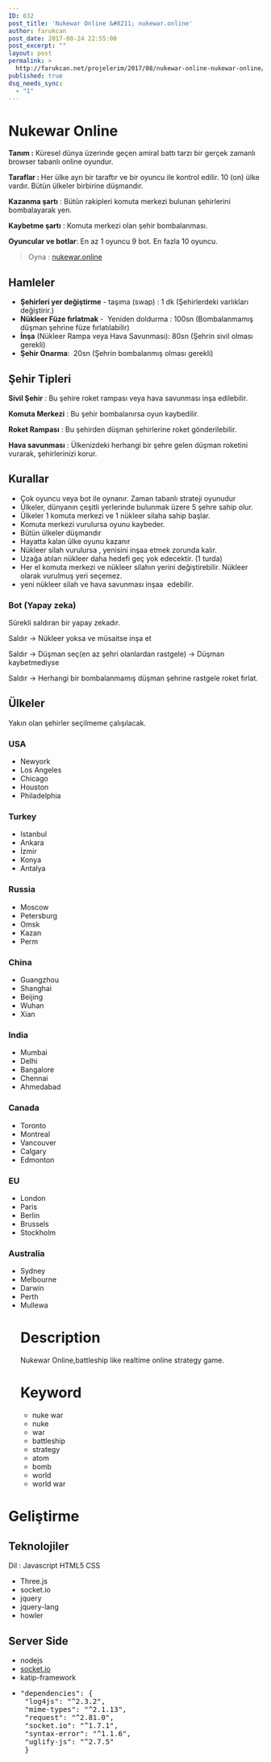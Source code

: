 ```yaml
---
ID: 632
post_title: 'Nukewar Online &#8211; nukewar.online'
author: farukcan
post_date: 2017-08-24 22:55:00
post_excerpt: ""
layout: post
permalink: >
  http://farukcan.net/projelerim/2017/08/nukewar-online-nukewar-online/
published: true
dsq_needs_sync:
  - "1"
---
```

<h1>Nukewar Online</h1>
<strong>Tanım :</strong> Küresel dünya üzerinde geçen amiral battı tarzı bir gerçek zamanlı browser tabanlı online oyundur.

<strong>Taraflar : </strong>Her ülke ayrı bir taraftır ve bir oyuncu ile kontrol edilir. 10 (on) ülke vardır. Bütün ülkeler birbirine düşmandır.

<strong>Kazanma şartı</strong> : Bütün rakipleri komuta merkezi bulunan şehirlerini bombalayarak yen.

<strong>Kaybetme şartı</strong> : Komuta merkezi olan şehir bombalanması.

<strong>Oyuncular ve botlar</strong>: En az 1 oyuncu 9 bot. En fazla 10 oyuncu.
<blockquote>Oyna : <a href="http://nukewar.online" target="_blank">nukewar.online</a></blockquote>
<h2>Hamleler</h2>
<ul>
	<li><strong>Şehirleri yer değiştirme</strong> - taşıma (swap) : 1 dk (Şehirlerdeki varlıkları değiştirir.)</li>
	<li><strong>Nükleer Füze fırlatmak</strong> -  Yeniden doldurma : 100sn (Bombalanmamış düşman şehrine füze fırlatılabilir)</li>
	<li><strong>İnşa</strong> (Nükleer Rampa veya Hava Savunması): 80sn (Şehrin sivil olması gerekli)</li>
	<li><strong>Şehir Onarma</strong>:  20sn (Şehrin bombalanmış olması gerekli)</li>
</ul>
<h2>Şehir Tipleri</h2>
<strong>Sivil Şehir</strong> : Bu şehire roket rampası veya hava savunması inşa edilebilir.

<strong>Komuta Merkezi</strong> : Bu şehir bombalanırsa oyun kaybedilir.

<strong>Roket Rampası</strong> : Bu şehirden düşman şehirlerine roket gönderilebilir.

<strong>Hava savunması</strong> : Ülkenizdeki herhangi bir şehre gelen düşman roketini vurarak, şehirlerinizi korur.
<h2>Kurallar</h2>
<ul>
	<li>Çok oyuncu veya bot ile oynanır. Zaman tabanlı strateji oyunudur</li>
	<li>Ülkeler, dünyanın çeşitli yerlerinde bulunmak üzere 5 şehre sahip olur.</li>
	<li>Ülkeler 1 komuta merkezi ve 1 nükleer silaha sahip başlar.</li>
	<li>Komuta merkezi vurulursa oyunu kaybeder.</li>
	<li>Bütün ülkeler düşmandır</li>
	<li>Hayatta kalan ülke oyunu kazanır</li>
	<li>Nükleer silah vurulursa , yenisini inşaa etmek zorunda kalır.</li>
	<li>Uzağa atılan nükleer daha hedefi geç yok edecektir. (1 turda)</li>
	<li>Her el komuta merkezi ve nükleer silahın yerini değiştirebilir. Nükleer olarak vurulmuş yeri seçemez.</li>
	<li>yeni nükleer silah ve hava savunması inşaa  edebilir.</li>
</ul>
<h3>Bot (Yapay zeka)</h3>
Sürekli saldıran bir yapay zekadır.

Saldır -&gt; Nükleer yoksa ve müsaitse inşa et

Saldır -&gt; Düşman seç(en az şehri olanlardan rastgele) -&gt; Düşman kaybetmediyse

Saldır -&gt; Herhangi bir bombalanmamış düşman şehrine rastgele roket fırlat.
<h2></h2>
<h2>Ülkeler</h2>
Yakın olan şehirler seçilmeme çalışılacak.
<h3>USA</h3>
<ul>
	<li>Newyork</li>
	<li>Los Angeles</li>
	<li>Chicago</li>
	<li>Houston</li>
	<li>Philadelphia</li>
</ul>
<h3>Turkey</h3>
<ul>
	<li>Istanbul</li>
	<li>Ankara</li>
	<li>İzmir</li>
	<li>Konya</li>
	<li>Antalya</li>
</ul>
<h3>Russia</h3>
<ul>
	<li>Moscow</li>
	<li>Petersburg</li>
	<li>Omsk</li>
	<li>Kazan</li>
	<li>Perm</li>
</ul>
<h3>China</h3>
<ul>
	<li>Guangzhou</li>
	<li>Shanghai</li>
	<li>Beijing</li>
	<li>Wuhan</li>
	<li>Xian</li>
</ul>
<h3>India</h3>
<ul>
	<li>Mumbai</li>
	<li>Delhi</li>
	<li>Bangalore</li>
	<li>Chennai</li>
	<li>Ahmedabad</li>
</ul>
<h3>Canada</h3>
<ul>
	<li>Toronto</li>
	<li>Montreal</li>
	<li>Vancouver</li>
	<li>Calgary</li>
	<li>Edmonton</li>
</ul>
<h3>EU</h3>
<ul>
	<li>London</li>
	<li>Paris</li>
	<li>Berlin</li>
	<li>Brussels</li>
	<li>Stockholm</li>
</ul>
<h3>Australia</h3>
<ul>
	<li>Sydney</li>
	<li>Melbourne</li>
	<li>Darwin</li>
	<li>Perth</li>
	<li>Mullewa​
<h1>Description</h1>
Nukewar Online,battleship like realtime online strategy game.
<h1>Keyword</h1>
<ul>
	<li>nuke war</li>
	<li>nuke</li>
	<li>war</li>
	<li>battleship</li>
	<li>strategy</li>
	<li>atom</li>
	<li>bomb</li>
	<li>world</li>
	<li>world war</li>
</ul>
</li>
</ul>
<h1>Geliştirme</h1>
<h2>Teknolojiler</h2>
Dil : Javascript HTML5 CSS
<ul>
	<li>Three.js</li>
	<li>socket.io</li>
	<li>jquery</li>
	<li>jquery-lang</li>
	<li>howler</li>
</ul>
<h2>Server Side</h2>
<ul>
	<li>nodejs</li>
	<li><a href="http://socket.io/" target="_blank" rel="noreferrer nofollow">socket.io</a></li>
	<li>katip-framework</li>
	<li>
<pre>"dependencies": {
 "log4js": "^2.3.2",
 "mime-types": "^2.1.13",
 "request": "^2.81.0",
 "socket.io": "^1.7.1",
 "syntax-error": "^1.1.6",
 "uglify-js": "^2.7.5"
 }</pre>
</li>
</ul>
&nbsp;